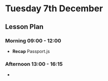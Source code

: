 # Tuesday 7th December

## Lesson Plan

### Morning 09:00 - 12:00

+ **Recap** Passport.js

### Afternoon 13:00 - 16:15

+ 
